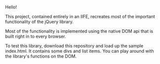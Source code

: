 Hello!

This project, contained entirely in an IIFE, recreates most of the important functionality of the jQuery library. 

Most of the functionality is implemented using the native DOM api that is built right in to every browser. 

To test this library, download this repository and load up the sample index.html. It contains some divs and list items. You can play around with the library's functions on the DOM. 